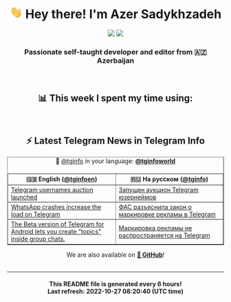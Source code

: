 <div align="center">
	<div>
		<h1>
      <img src="./assets/hi.gif" width="30px"> Hey there! I'm Azer Sadykhzadeh
    </h1>
    <img height="18" src="https://komarev.com/ghpvc/?username=sadykhzadeh&label=Views&color=2081c1&style=flat-square" />
		<a href="https://wakatime.com/@Azer"> <img height="18" src="https://wakatime.com/badge/user/f80ae27a-c328-426f-a381-bc84136e2dd6.svg" /> </a>
    <h3>
      Passionate self-taught developer and editor from 🇦🇿 Azerbaijan
    </h3>
  </div>
  <br>

<h2>📊 This week I spent my time using:</h2>

<!--START_SECTION:waka-->
<!--END_SECTION:waka-->

<br>

<h2>⚡️ Latest Telegram News in Telegram Info</h2>
  <table border>
		<tr>
			<th width="50%">🇬🇧 English (<a href="https://t.me/tginfoen">@tginfoen</a>)</th>
			<th>🇷🇺 На русском (<a href="https://t.me/tginfo">@tginfo</a>)</th>
		</tr>
		<caption>🚩 <a href="https://t.me/tginfo">@tginfo</a> in your language: <a href="https://t.me/tginfoworld"><b>@tginfoworld</b></a><caption/>
  <tr><td><a href="https://t.me/tginfoen/1510">Telegram usernames auction launched</a></td>
    <td><a href="https://t.me/tginfo/3461">Запущен аукцион Telegram юзернеймов</a></td></tr><tr><td><a href="https://t.me/tginfoen/1509">WhatsApp crashes increase the load on Telegram</a></td>
    <td><a href="https://t.me/tginfo/3460">ФАС разъяснила закон о маркировке рекламы в Telegram</a></td></tr><tr><td><a href="https://t.me/tginfoen/1508">The Beta version of Telegram for Android lets you create "topics" inside group chats.</a></td>
    <td><a href="https://t.me/tginfo/3458">Маркировка рекламы не распространяется на Telegram</a></td></tr>
</table>
We are also available on <a href="https://github.com/tginfo"><b>🐙 GitHub</b></a>!
</div>

<br>
<hr>
<h4 align="center">This README file is generated <b>every 6 hours</b>!</br>Last refresh: <b>2022-10-27 08:20:40 (UTC time)</b></h4>
